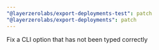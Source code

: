 ```yaml
---
"@layerzerolabs/export-deployments-test": patch
"@layerzerolabs/export-deployments": patch
---
```


Fix a CLI option that has not been typed correctly
